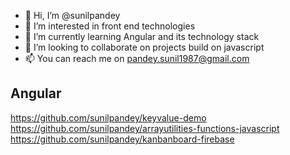 - 👋 Hi, I’m @sunilpandey
- 👀 I’m interested in front end technologies
- 🌱 I’m currently learning Angular and its technology stack
- 💞️ I’m looking to collaborate on projects build on javascript
- 📫 You can reach me on pandey.sunil1987@gmail.com

## Angular
https://github.com/sunilpandey/keyvalue-demo<br/>
https://github.com/sunilpandey/arrayutilities-functions-javascript<br/>
https://github.com/sunilpandey/kanbanboard-firebase<br/>
